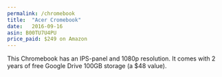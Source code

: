 ```yaml
---
permalink: /chromebook
title:  "Acer Cromebook"
date:   2016-09-16
asin: B00TU7U4PU
price_paid: $249 on Amazon
---
```


This Chromebook has an IPS-panel and 1080p resolution. It comes with 2 years of
free Google Drive 100GB storage (a $48 value).
